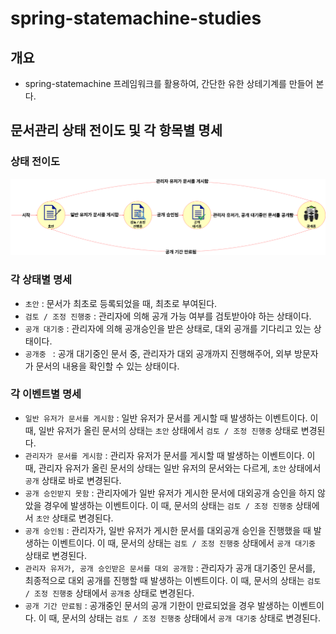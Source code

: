 # spring-statemachine-studies

## 개요
- spring-statemachine 프레임워크를 활용하여, 간단한 유한 상테기계를 만들어 본다.

## 문서관리 상태 전이도 및 각 항목별 명세

### 상태 전이도
![Alt text](./img/state-transition-diregram-v20231108.png)
### 각 상태별 명세
- `초안` : 문서가 최초로 등록되었을 때, 최초로 부여된다.
- `검토 / 조정 진행중` : 관리자에 의해 공개 가능 여부를 검토받아야 하는 상태이다.
- `공개 대기중` : 관리자에 의해 공개승인을 받은 상태로, 대외 공개를 기다리고 있는 상태이다.
- `공개중 ` : 공개 대기중인 문서 중, 관리자가 대외 공개까지 진행해주어, 외부 방문자가 문서의 내용을 확인할 수 있는 상태이다.
### 각 이벤트별 명세
- `일반 유저가 문서를 게시함` : 일반 유저가 문서를 게시할 때 발생하는 이벤트이다. 이 때, 일반 유저가 올린 문서의 상태는 `초안` 상태에서 `검토 / 조정 진행중` 상태로 변경된다.
- `관리자가 문서를 게시함` : 관리자 유저가 문서를 게시할 때 발생하는 이벤트이다. 이 때, 관리자 유저가 올린 문서의 상태는 일반 유저의 문서와는 다르게, `초안` 상태에서 `공개` 상태로 바로 변경된다.
- `공개 승인받지 못함` : 관리자에가 일반 유저가 게시한 문서에 대외공개 승인을 하지 않았을 경우에 발생하는 이벤트이다. 이 때, 문서의 상태는 `검토 / 조정 진행중` 상태에서 `초안` 상태로 변경된다.
- `공개 승인됨` : 관리자가, 일반 유저가 게시한 문서를 대외공개 승인을 진행했을 때 발생하는 이벤트이다. 이 때, 문서의 상태는 `검토 / 조정 진행중` 상태에서 `공개 대기중` 상태로 변경된다.
- `관리자 유저가, 공개 승인받은 문서를 대외 공개함` : 관리자가 공개 대기중인 문서를, 최종적으로 대외 공개를 진행할 때 발생하는 이벤트이다. 이 때, 문서의 상태는 `검토 / 조정 진행중` 상태에서 `공개중` 상태로 변경된다.
- `공개 기간 만료됨` : 공개중인 문서의 공개 기한이 만료되었을 경우 발생하는 이벤트이다. 이 때, 문서의 상태는 `검토 / 조정 진행중` 상태에서 `공개 대기중` 상태로 변경된다.
